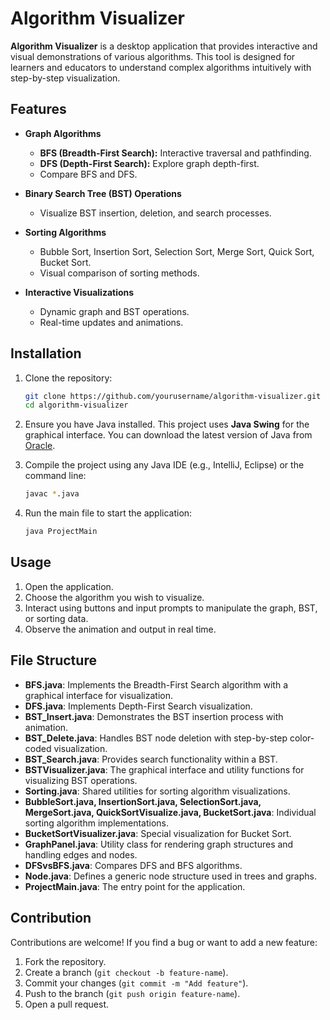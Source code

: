 
# Algorithm Visualizer

**Algorithm Visualizer** is a desktop application that provides interactive and visual demonstrations of various algorithms. This tool is designed for learners and educators to understand complex algorithms intuitively with step-by-step visualization.

## Features

- **Graph Algorithms**
  - **BFS (Breadth-First Search):** Interactive traversal and pathfinding.
  - **DFS (Depth-First Search):** Explore graph depth-first.
  - Compare BFS and DFS.

- **Binary Search Tree (BST) Operations**
  - Visualize BST insertion, deletion, and search processes.
  
- **Sorting Algorithms**
  - Bubble Sort, Insertion Sort, Selection Sort, Merge Sort, Quick Sort, Bucket Sort.
  - Visual comparison of sorting methods.
  
- **Interactive Visualizations**
  - Dynamic graph and BST operations.
  - Real-time updates and animations.
  
## Installation

1. Clone the repository:
   ```bash
   git clone https://github.com/yourusername/algorithm-visualizer.git
   cd algorithm-visualizer
   ```

2. Ensure you have Java installed. This project uses **Java Swing** for the graphical interface. You can download the latest version of Java from [Oracle](https://www.oracle.com/java/technologies/javase-downloads.html).

3. Compile the project using any Java IDE (e.g., IntelliJ, Eclipse) or the command line:
   ```bash
   javac *.java
   ```

4. Run the main file to start the application:
   ```bash
   java ProjectMain
   ```

## Usage

1. Open the application.
2. Choose the algorithm you wish to visualize.
3. Interact using buttons and input prompts to manipulate the graph, BST, or sorting data.
4. Observe the animation and output in real time.

## File Structure

- **BFS.java**: Implements the Breadth-First Search algorithm with a graphical interface for visualization.
- **DFS.java**: Implements Depth-First Search visualization.
- **BST_Insert.java**: Demonstrates the BST insertion process with animation.
- **BST_Delete.java**: Handles BST node deletion with step-by-step color-coded visualization.
- **BST_Search.java**: Provides search functionality within a BST.
- **BSTVisualizer.java**: The graphical interface and utility functions for visualizing BST operations.
- **Sorting.java**: Shared utilities for sorting algorithm visualizations.
- **BubbleSort.java, InsertionSort.java, SelectionSort.java, MergeSort.java, QuickSortVisualize.java, BucketSort.java**: Individual sorting algorithm implementations.
- **BucketSortVisualizer.java**: Special visualization for Bucket Sort.
- **GraphPanel.java**: Utility class for rendering graph structures and handling edges and nodes.
- **DFSvsBFS.java**: Compares DFS and BFS algorithms.
- **Node.java**: Defines a generic node structure used in trees and graphs.
- **ProjectMain.java**: The entry point for the application.

## Contribution

Contributions are welcome! If you find a bug or want to add a new feature:
1. Fork the repository.
2. Create a branch (`git checkout -b feature-name`).
3. Commit your changes (`git commit -m "Add feature"`).
4. Push to the branch (`git push origin feature-name`).
5. Open a pull request.
